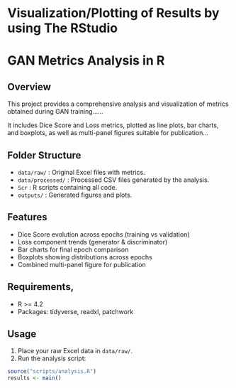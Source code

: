 # Visualization/Plotting of Results by using The RStudio

# GAN Metrics Analysis in R
## Overview
This project provides a comprehensive analysis and visualization of metrics obtained during GAN training......

It includes Dice Score and Loss metrics, plotted as line plots, bar charts, and boxplots, as well as multi-panel figures suitable for publication...

## Folder Structure
- `data/raw/` : Original Excel files with metrics.
- `data/processed/` : Processed CSV files generated by the analysis.
- `Scr` : R scripts containing all code.
- `outputs/` : Generated figures and plots.

## Features
- Dice Score evolution across epochs (training vs validation)
- Loss component trends (generator & discriminator)
- Bar charts for final epoch comparison
- Boxplots showing distributions across epochs
- Combined multi-panel figure for publication

## Requirements,
- R >= 4.2
- Packages: tidyverse, readxl, patchwork

## Usage
1. Place your raw Excel data in `data/raw/`.
2. Run the analysis script:

```r
source("scripts/analysis.R")
results <- main()

